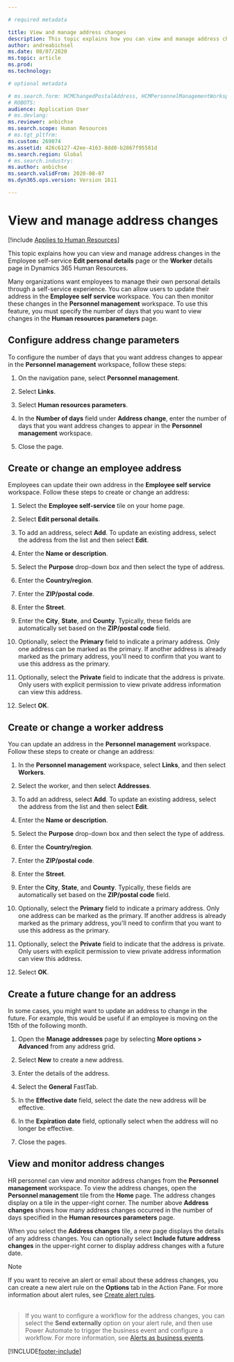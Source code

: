 ```yaml
---

# required metadata

title: View and manage address changes
description: This topic explains how you can view and manage address changes in Dynamics 365 Human Resources.
author: andreabichsel
ms.date: 08/07/2020
ms.topic: article
ms.prod: 
ms.technology: 

# optional metadata

# ms.search.form: HCMChangedPostalAddress, HCMPersonnelManagementWorkspace, HRMParameters
# ROBOTS: 
audience: Application User
# ms.devlang: 
ms.reviewer: anbichse
ms.search.scope: Human Resources
# ms.tgt_pltfrm: 
ms.custom: 269074
ms.assetid: 426c6127-42ee-4163-8dd0-b2867f95581d
ms.search.region: Global
# ms.search.industry: 
ms.author: anbichse
ms.search.validFrom: 2020-08-07
ms.dyn365.ops.version: Version 1611

---
```


# View and manage address changes

[!include [Applies to Human Resources](../includes/applies-to-hr.md)]

This topic explains how you can view and manage address changes in the Employee self-service **Edit personal details** page or the **Worker** details page in Dynamics 365 Human Resources.

Many organizations want employees to manage their own personal details through a self-service experience. You can allow users to update their address in the **Employee self service** workspace. You can then monitor these changes in the **Personnel management** workspace. To use this feature, you must specify the number of days that you want to view changes in the **Human resources parameters** page.

## Configure address change parameters

To configure the number of days that you want address changes to appear in the **Personnel management** workspace, follow these steps:

1. On the navigation pane, select **Personnel management**.

2. Select **Links**.

3. Select **Human resources parameters**.

4. In the **Number of days** field under **Address change**, enter the number of days that you want address changes to appear in the **Personnel management** workspace.

5. Close the page.

## Create or change an employee address

Employees can update their own address in the **Employee self service** workspace. Follow these steps to create or change an address:

1. Select the **Employee self-service** tile on your home page.

2. Select **Edit personal details**.

3. To add an address, select **Add**. To update an existing address, select the address from the list and then select **Edit**.

4. Enter the **Name or description**.

5. Select the **Purpose** drop-down box and then select the type of address.

6. Enter the **Country/region**.

7. Enter the **ZIP/postal code**.

8. Enter the **Street**.

9. Enter the **City**, **State**, and **County**. Typically, these fields are automatically set based on the **ZIP/postal code** field.

10. Optionally, select the **Primary** field to indicate a primary address. Only one address can be marked as the primary. If another address is already marked as the primary address, you'll need to confirm that you want to use this address as the primary.

11. Optionally, select the **Private** field to indicate that the address is private. Only users with explicit permission to view private address information can view this address.

12. Select **OK**.

## Create or change a worker address

You can update an address in the **Personnel management** workspace. Follow these steps to create or change an address:

1. In the **Personnel management** workspace, select **Links**, and then select **Workers**.

3. Select the worker, and then select **Addresses**.

3. To add an address, select **Add**. To update an existing address, select the address from the list and then select **Edit**.

4. Enter the **Name or description**.

5. Select the **Purpose** drop-down box and then select the type of address.

6. Enter the **Country/region**.

7. Enter the **ZIP/postal code**.

8. Enter the **Street**.

9. Enter the **City**, **State**, and **County**. Typically, these fields are automatically set based on the **ZIP/postal code** field.

10. Optionally, select the **Primary** field to indicate a primary address. Only one address can be marked as the primary. If another address is already marked as the primary address, you'll need to confirm that you want to use this address as the primary.

11. Optionally, select the **Private** field to indicate that the address is private. Only users with explicit permission to view private address information can view this address.

12. Select **OK**.
 
## Create a future change for an address

In some cases, you might want to update an address to change in the future. For example, this would be useful if an employee is moving on the 15th of the following month.

1. Open the **Manage addresses** page by selecting **More options > Advanced** from any address grid.

2. Select **New** to create a new address.

3. Enter the details of the address.

4. Select the **General** FastTab.

5. In the **Effective date** field, select the date the new address will be effective.

6. In the **Expiration date** field, optionally select when the address will no longer be effective.

7. Close the pages.

## View and monitor address changes

HR personnel can view and monitor address changes from the **Personnel management** workspace. To view the address changes, open the **Personnel management** tile from the **Home** page. The address changes display on a tile in the upper-right corner. The number above **Address changes** shows how many address changes occurred in the number of days specified in the **Human resources parameters** page. 

When you select the **Address changes** tile, a new page displays the details of any address changes. You can optionally select **Include future address changes** in the upper-right corner to display address changes with a future date.

> [!NOTE]
> If you want to receive an alert or email about these address changes, you can create a new alert rule on the **Options** tab in the Action Pane. For more information about alert rules, see [Create alert rules](https://docs.microsoft.com/dynamics365/fin-ops-core/fin-ops/get-started/create-alerts).<br><br>

> If you want to configure a workflow for the address changes, you can select the **Send externally** option on your alert rule, and then use Power Automate to trigger the business event and configure a workflow. For more information, see [Alerts as business events](https://docs.microsoft.com/dynamics365/fin-ops-core/fin-ops/get-started/create-alerts#alerts-as-business-events).


[!INCLUDE[footer-include](../includes/footer-banner.md)]